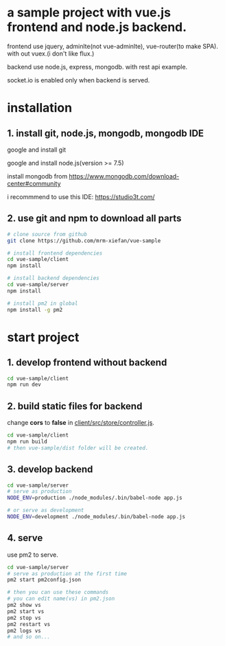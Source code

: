 # a sample project with vue.js frontend and node.js backend.

frontend use jquery, adminlte(not vue-adminlte), vue-router(to make SPA). with out vuex.(i don't like flux.)

backend use node.js, express, mongodb. with rest api example.

socket.io is enabled only when backend is served.

# installation

## 1. install git, node.js, mongodb, mongodb IDE

google and install git

google and install node.js(version >= 7.5)

install mongodb from https://www.mongodb.com/download-center#community

i recommmend to use this IDE: https://studio3t.com/

## 2. use git and npm to download all parts

``` bash
# clone source from github
git clone https://github.com/mrm-xiefan/vue-sample

# install frontend dependencies
cd vue-sample/client
npm install

# install backend dependencies
cd vue-sample/server
npm install

# install pm2 in global
npm install -g pm2
```

# start project

## 1. develop frontend without backend

``` bash
cd vue-sample/client
npm run dev
```

## 2. build static files for backend

change **cors** to **false** in [client/src/store/controller.js](./client/src/store/controller.js).

``` bash
cd vue-sample/client
npm run build
# then vue-sample/dist folder will be created.
```

## 3. develop backend

``` bash
cd vue-sample/server
# serve as production
NODE_ENV=production ./node_modules/.bin/babel-node app.js

# or serve as development
NODE_ENV=development ./node_modules/.bin/babel-node app.js
```

## 4. serve

use pm2 to serve.

``` bash
cd vue-sample/server
# serve as production at the first time
pm2 start pm2config.json

# then you can use these commands
# you can edit name(vs) in pm2.json
pm2 show vs
pm2 start vs
pm2 stop vs
pm2 restart vs
pm2 logs vs
# and so on...
```
